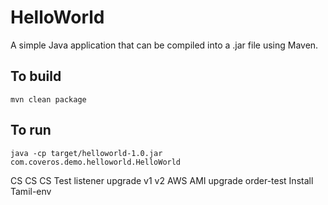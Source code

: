 HelloWorld
==========

A simple Java application that can be compiled into a .jar file using Maven.

To build
--------
    mvn clean package

To run
------
    java -cp target/helloworld-1.0.jar com.coveros.demo.helloworld.HelloWorld

CS
CS
CS
Test
listener
upgrade
v1
v2
AWS
AMI
upgrade
order-test
Install
Tamil-env
